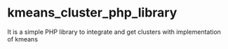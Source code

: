 # kmeans_cluster_php_library
It is a simple PHP library to integrate and get clusters with implementation of kmeans
